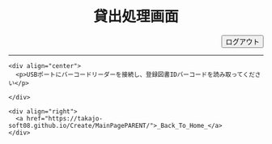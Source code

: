 <html><head>
    <meta http-equiv="content-type" content="text/html; charset=utf-8">
    <title>Lend (Book Management)</title>
    <script language="JavaScript">
    <!--
            //指定のページに移動
    function loc() {
location.href = "https://takajo-soft08.github.io/Create/MainPage/Lend/LendSucceed/";
    }
            //タイマーをセット
    function tm(){
        tm = setTimeout("loc()",5000);
    }
    //-->
    </script>
  </head>

  <body onLoad="tm()">
    <div align="center">
      <h1>貸出処理画面</h1>
    </div>  
    <div align="right">
      <input type="submit" value="ログアウト" onclick="logOut()">
    </div>
    <script>
      function logOut(){
      location.href = "https://takajo-soft08.github.io/Create/";      
      }
    </script>
    <hr>
    
    <div align="center">
      <p>USBポートにバーコードリーダーを接続し、登録図書IDバーコードを読み取ってください</p>
<!--
<form action="#" name="form1">
<input type="text" name="field1" size="8"> パターン1<br>
<input type="text" name="field2" size="18"> パターン2
</form>
 -->     
    </div>
    
    <div align="right">
      <a href="https://takajo-soft08.github.io/Create/MainPagePARENT/">_Back_To_Home_</a>
    </div>

  



</body></html>
